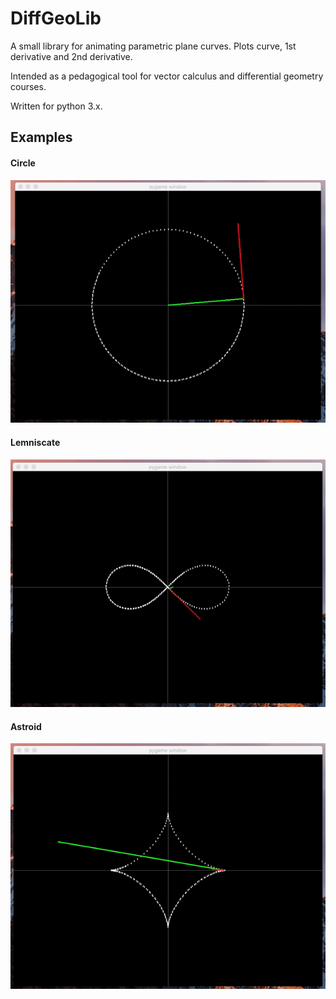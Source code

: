 # DiffGeoLib

A small library for animating parametric plane curves. Plots curve, 1st derivative and 2nd derivative.

Intended as a pedagogical tool for vector calculus and differential geometry courses.

Written for python 3.x.

## Examples

#### Circle
![circle](https://github.com/MichaelSaah/DiffGeoLib/blob/master/circle.gif "a circle")

#### Lemniscate
![lemniscate](https://github.com/MichaelSaah/DiffGeoLib/blob/master/lemniscate.gif "a lemniscate")

#### Astroid
![astroid](https://github.com/MichaelSaah/DiffGeoLib/blob/master/astroid.gif "an astroid")
